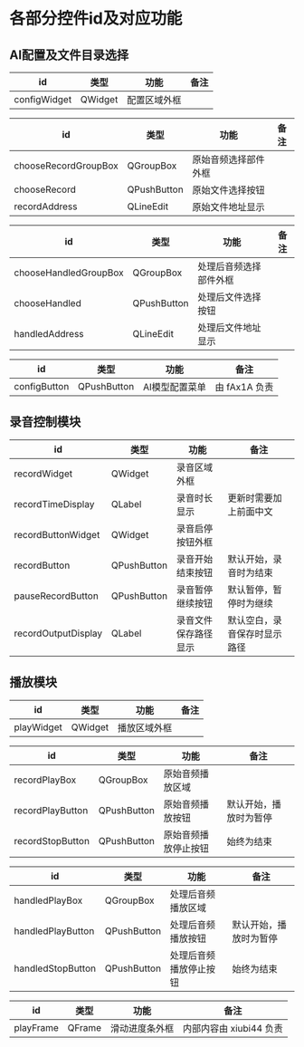 # 各部分控件id及对应功能
## AI配置及文件目录选择
| id                    | 类型      | 功能     | 备注  |
|-----------------------|---------|--------|-----|
| configWidget          | QWidget | 配置区域外框 ||

| id                   | 类型          | 功能         | 备注  |
|----------------------|-------------|------------|-----|
| chooseRecordGroupBox | QGroupBox   | 原始音频选择部件外框 ||
| chooseRecord         | QPushButton | 原始文件选择按钮   ||
| recordAddress        | QLineEdit   | 原始文件地址显示   ||

| id                    | 类型          | 功能          | 备注  |
|-----------------------|-------------|-------------|-----|
| chooseHandledGroupBox | QGroupBox   | 处理后音频选择部件外框 |     |
| chooseHandled         | QPushButton | 处理后文件选择按钮   |     |
| handledAddress        | QLineEdit   | 处理后文件地址显示   ||

| id           | 类型          | 功能       | 备注         |
|--------------|-------------|----------|------------|
| configButton | QPushButton | AI模型配置菜单 | 由 fAx1A 负责 |

## 录音控制模块
| id                  | 类型          | 功能         | 备注             |
|---------------------|-------------|------------|----------------|
| recordWidget        | QWidget     | 录音区域外框     ||
| recordTimeDisplay   | QLabel      | 录音时长显示     | 更新时需要加上前面中文    |
| recordButtonWidget  | QWidget     | 录音启停按钮外框   ||
| recordButton        | QPushButton | 录音开始结束按钮   | 默认开始，录音时为结束    |
| pauseRecordButton   | QPushButton | 录音暂停继续按钮   | 默认暂停，暂停时为继续    |
| recordOutputDisplay | QLabel      | 录音文件保存路径显示 | 默认空白，录音保存时显示路径 |

## 播放模块
| id         | 类型      | 功能     | 备注  |
|------------|---------|--------|-----|
| playWidget | QWidget | 播放区域外框 ||

| id               | 类型          | 功能         | 备注          |
|------------------|-------------|------------|-------------|
| recordPlayBox    | QGroupBox   | 原始音频播放区域   ||
| recordPlayButton | QPushButton | 原始音频播放按钮   | 默认开始，播放时为暂停 |
| recordStopButton | QPushButton | 原始音频播放停止按钮 | 始终为结束       |

| id                | 类型          | 功能          | 备注          |
|-------------------|-------------|-------------|-------------|
| handledPlayBox    | QGroupBox   | 处理后音频播放区域   ||
| handledPlayButton | QPushButton | 处理后音频播放按钮   | 默认开始，播放时为暂停 |
| handledStopButton | QPushButton | 处理后音频播放停止按钮 | 始终为结束       |

| id         | 类型     | 功能      | 备注               |
|------------|--------|---------|------------------|
|playFrame| QFrame | 滑动进度条外框 | 内部内容由 xiubi44 负责 |
